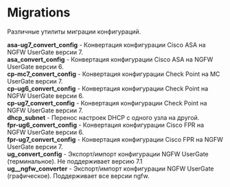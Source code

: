 # Migrations
Различные утилиты миграции конфигураций.

<b>asa-ug7_convert_config</b> - Конвертация конфигурации Cisco ASA на NGFW UserGate версии 7.<br>
<b>asa_convert_config</b> - Конвертация конфигурации Cisco ASA на NGFW UserGate версии 6.<br>
<b>cp-mc7_convert_config</b> - Конвертация конфигурации Check Point на MC UserGate версии 7.<br>
<b>cp-ug6_convert_config</b> - Конвертация конфигурации Check Point на NGFW UserGate версии 6.<br>
<b>cp-ug7_convert_config</b> - Конвертация конфигурации Check Point на NGFW UserGate версии 7.<br>
<b>dhcp_subnet</b> - Перенос настроек DHCP с одного узла на другой.<br>
<b>fpr-ug6_convert_config</b> - Конвертация конфигурации Cisco FPR на NGFW UserGate версии 6.<br>
<b>fpr-ug7_convert_config</b> - Конвертация конфигурации Cisco FPR на NGFW UserGate версии 7.<br>
<b>ug_convert_config</b> - Экспорт/импорт конфигурации NGFW UserGate (терминальное). Не поддерживает версию 7.1<br>
<b>ug__ngfw_converter</b> - Экспорт/импорт конфигурации NGFW UserGate (графическое). Поддерживает все версии ngfw.<br>
